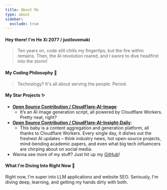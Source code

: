 ```yaml
---
title: About Me
type: about
sidebar:
  exclude: true
---
```

#### Hey there! I'm He Xi 2077 / justlovemaki

> Ten years on, code still chills my fingertips, but the fire within remains.
> Then, the AI revolution roared, and I swore to dive headfirst into the storm!

#### My Coding Philosophy 🚀

> Technology? It's all about serving the people. Period.

#### My Star Projects ✨

*   **[Open Source Contribution / CloudFlare-AI-Image](https://github.com/justlovemaki/CloudFlare-AI-Image)**:
    *   It’s an AI image generation script, all powered by Cloudflare Workers. Pretty neat, right?
*   **[Open Source Contribution / CloudFlare-AI-Insight-Daily](https://github.com/justlovemaki/CloudFlare-AI-Insight-Daily)**:
    *   This baby is a content aggregation and generation platform, all thanks to Cloudflare Workers. Every single day, it dishes out the freshest AI updates – think industry news, hot open-source projects, mind-bending academic papers, and even what big tech influencers are chirping about on social media.
*   Wanna see more of my stuff? Just hit up my [GitHub](https://github.com/justlovemaki)!

#### What I'm Diving Into Right Now 🌱

Right now, I'm super into LLM applications and website SEO. Seriously, I'm diving deep, learning, and getting my hands dirty with both.